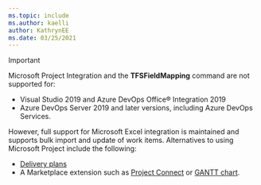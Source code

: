 ```yaml
---
ms.topic: include
ms.author: kaelli
author: KathrynEE 
ms.date: 03/25/2021
---
```


> [!IMPORTANT]  
> Microsoft Project Integration and the **TFSFieldMapping** command are not supported for:  
> - Visual Studio 2019 and Azure DevOps Office® Integration 2019  
> - Azure DevOps Server 2019 and later versions, including Azure DevOps Services.  
> 
> However, full support for Microsoft Excel integration is maintained and supports bulk import and update of work items. Alternatives to using Microsoft Project include the following: 
> - [Delivery plans](../plans/review-team-plans.md)
> - A Marketplace extension such as [Project Connect](https://marketplace.visualstudio.com/items?itemName=TVT.TVT-PjO) or [GANTT chart](https://marketplace.visualstudio.com/search?term=gantt&target=AzureDevOps&category=Azure%20Boards&visibilityQuery=all&sortBy=Relevance).